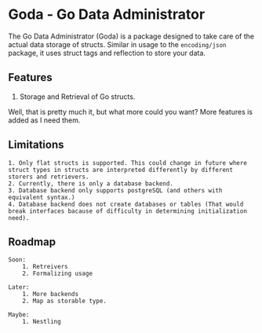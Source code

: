 # Goda - Go Data Administrator

The Go Data Administrator (Goda) is a package designed to take care of the actual data storage of structs.
Similar in usage to the ````encoding/json```` package, it uses struct tags and reflection to store your data.


## Features
  1. Storage and Retrieval of Go structs.

Well, that is pretty much it, but what more could you want?
More features is added as I need them.

## Limitations
	1. Only flat structs is supported. This could change in future where struct types in structs are interpreted differently by different storers and retrievers.
	2. Currently, there is only a database backend.
	3. Database backend only supports postgreSQL (and others with equivalent syntax.)
	4. Database backend does not create databases or tables (That would break interfaces bacause of difficulty in determining initialization need).
	
## Roadmap
	Soon:
		1. Retreivers
		2. Formalizing usage
	
	Later:
		1. More backends
		2. Map as storable type.
	
	Maybe:
		1. Nestling
		